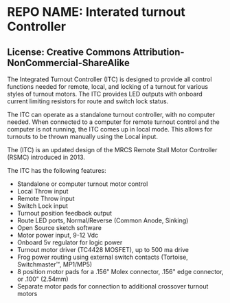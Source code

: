 # REPO NAME: Interated turnout Controller
## License: Creative Commons Attribution-NonCommercial-ShareAlike

The Integrated Turnout Controller (ITC) is designed to provide all control functions needed for remote, local, and locking of a turnout for various styles of turnout motors. The ITC provides LED outputs with onboard current limiting resistors for route and switch lock status.

The ITC can operate as a standalone turnout controller, with no computer needed. When connected to a computer for remote turnout control and the computer is not running, the ITC comes up in local mode. This allows for turnouts to be thrown manually using the Local input.

The (ITC) is an updated design of the MRCS Remote Stall Motor Controller (RSMC) introduced in 2013.

The ITC has the following features:

   - Standalone or computer turnout motor control
   - Local Throw input
   - Remote Throw input
   - Switch Lock input
   - Turnout position feedback output
   - Route LED ports, Normal/Reverse (Common Anode, Sinking)
   - Open Source sketch software
   - Motor power input, 9-12 Vdc
   - Onboard 5v regulator for logic power
   - Turnout motor driver (TC4428 MOSFET), up to 500 ma drive
   - Frog power routing using external switch contacts (Tortoise, Switchmaster™, MP1/MP5)
   - 8 position motor pads for a .156" Molex connector, .156" edge connector, or .100" (2.54mm)
   - Separate motor pads for connection to additional crossover turnout motors
